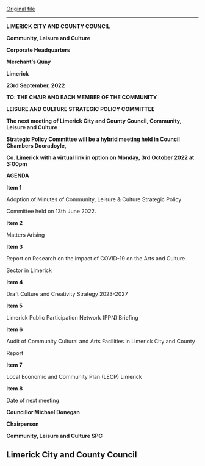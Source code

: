 [Original file](https://www.limerick.ie/sites/default/files/media/documents/2022-10/221003%20Agenda%20SPC%20CLC.pdf)

---
**LIMERICK CITY AND COUNTY COUNCIL**

**Community, Leisure and Culture**

**Corporate Headquarters**

**Merchant’s Quay**

**Limerick**

**23rd September, 2022**

**TO: THE CHAIR AND EACH MEMBER OF THE COMMUNITY**

**LEISURE AND CULTURE STRATEGIC POLICY COMMITTEE**

**The next meeting of Limerick City and County Council, Community, Leisure and Culture**

**Strategic Policy Committee will be a hybrid meeting held in Council Chambers Dooradoyle,**

**Co. Limerick with a virtual link in option on Monday, 3rd** **October 2022 at 3:00pm**

**AGENDA**

**Item 1**

Adoption of Minutes of Community, Leisure & Culture Strategic Policy

Committee held on 13th June 2022.

**Item 2**

Matters Arising

**Item 3**

Report on Research on the impact of COVID-19 on the Arts and Culture

Sector in Limerick

**Item 4**

Draft Culture and Creativity Strategy 2023-2027

**Item 5**

Limerick Public Participation Network (PPN) Briefing

**Item 6**

Audit of Community Cultural and Arts Facilities in Limerick City and County

Report

**Item 7**

Local Economic and Community Plan (LECP) Limerick

**Item 8**

Date of next meeting

**Councillor Michael Donegan**

**Chairperson**

**Community, Leisure and Culture SPC**

**Limerick City and County Council**
---
